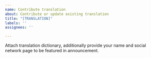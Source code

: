 ```yaml
---
name: Contribute translation
about: Contribute or update existing translation
title: "[TRANSLATION]"
labels: ''
assignees: ''

---
```


Attach translation dictionary, additionally provide your name and social network page to be featured in announcement.
